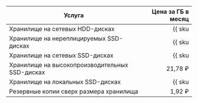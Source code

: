 | Услуга                                  | Цена за ГБ в месяц                                                             |
| --------------------------------------- | -----------------------------------------------------------------------------: |
| Хранилище на сетевых HDD-дисках         | {{ sku|RUB|mdb.cluster.network-hdd.elasticsearch|month|string }}               |
| Хранилище на нереплицируемых SSD-дисках | {{ sku|RUB|mdb.cluster.network-ssd-nonreplicated.elasticsearch|month|string }} |
| Хранилище на сетевых SSD-дисках         | {{ sku|RUB|mdb.cluster.network-nvme.elasticsearch|month|string }}              |
| Хранилище на высокопроизводительных SSD-дисках | 21,78 ₽ |
| Хранилище на локальных SSD-дисках       | {{ sku|RUB|mdb.cluster.local-nvme.elasticsearch|month|string }}                |
| Резервные копии сверх размера хранилища | 1,92 ₽                                                                         |